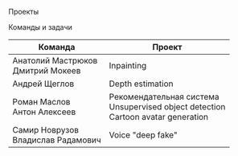 Проекты

Команды и задачи

| Команда | Проект |
| ---- | ----- |
| Анатолий Мастрюков<br />Дмитрий Мокеев<br /> | Inpainting |
| Андрей Щеглов | Depth estimation |
| Роман Маслов<br />Антон Алексеев | Рекомендательная система<br />Unsupervised object detection<br />Cartoon avatar generation |
| Самир Новрузов<br />Владислав Радамович | Voice "deep fake" |
